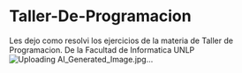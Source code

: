 # Taller-De-Programacion
Les dejo como resolvi los ejercicios de la materia de Taller de Programacion. De la Facultad de Informatica UNLP
![Uploading AI_Generated_Image.jpg…]()
